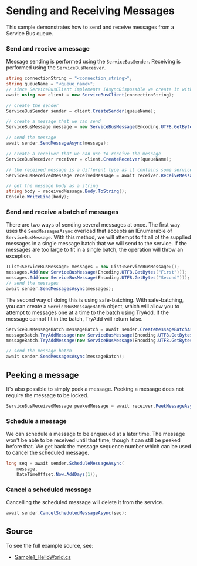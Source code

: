 # Sending and Receiving Messages

This sample demonstrates how to send and receive messages from a Service Bus queue.

### Send and receive a message

Message sending is performed using the `ServiceBusSender`. Receiving is performed using the 
`ServiceBusReceiver`.

```C# Snippet:ServiceBusSendAndReceive
string connectionString = "<connection_string>";
string queueName = "<queue_name>";
// since ServiceBusClient implements IAsyncDisposable we create it with "await using"
await using var client = new ServiceBusClient(connectionString);

// create the sender
ServiceBusSender sender = client.CreateSender(queueName);

// create a message that we can send
ServiceBusMessage message = new ServiceBusMessage(Encoding.UTF8.GetBytes("Hello world!"));

// send the message
await sender.SendMessageAsync(message);

// create a receiver that we can use to receive the message
ServiceBusReceiver receiver = client.CreateReceiver(queueName);

// the received message is a different type as it contains some service set properties
ServiceBusReceivedMessage receivedMessage = await receiver.ReceiveMessageAsync();

// get the message body as a string
string body = receivedMessage.Body.ToString();
Console.WriteLine(body);
```

### Send and receive a batch of messages

There are two ways of sending several messages at once. The first way uses the `SendMessagesAsync`
overload that accepts an IEnumerable of `ServiceBusMessage`. With this method, we will attempt to fit all of
the supplied messages in a single message batch that we will send to the service. If the messages are too large
to fit in a single batch, the operation will throw an exception.

```C# Snippet:ServiceBusSendAndReceiveBatch
IList<ServiceBusMessage> messages = new List<ServiceBusMessage>();
messages.Add(new ServiceBusMessage(Encoding.UTF8.GetBytes("First")));
messages.Add(new ServiceBusMessage(Encoding.UTF8.GetBytes("Second")));
// send the messages
await sender.SendMessagesAsync(messages);
```
The second way of doing this is using safe-batching. With safe-batching, you can create a `ServiceBusMessageBatch` object,
which will allow you to attempt to messages one at a time to the batch using TryAdd. If the message cannot fit in the batch,
TryAdd will return false.

```C# Snippet:ServiceBusSendAndReceiveSafeBatch
ServiceBusMessageBatch messageBatch = await sender.CreateMessageBatchAsync();
messageBatch.TryAddMessage(new ServiceBusMessage(Encoding.UTF8.GetBytes("First")));
messageBatch.TryAddMessage(new ServiceBusMessage(Encoding.UTF8.GetBytes("Second")));

// send the message batch
await sender.SendMessagesAsync(messageBatch);
```

## Peeking a message

It's also possible to simply peek a message. Peeking a message does not require the message to be locked.

```C# Snippet:ServiceBusPeek
ServiceBusReceivedMessage peekedMessage = await receiver.PeekMessageAsync();
```

### Schedule a message

We can schedule a message to be enqueued at a later time. The message won't be able to be received
until that time, though it can still be peeked before that. We get back the message sequence number
which can be used to cancel the scheduled message.

```C# Snippet:ServiceBusSchedule
long seq = await sender.ScheduleMessageAsync(
    message,
    DateTimeOffset.Now.AddDays(1));
```

### Cancel a scheduled message

Cancelling the scheduled message will delete it from the service.

```C# Snippet:ServiceBusCancelScheduled
await sender.CancelScheduledMessageAsync(seq);
```

## Source

To see the full example source, see:

* [Sample1_HelloWorld.cs](../tests/Samples/Sample01_HelloWorld.cs)
